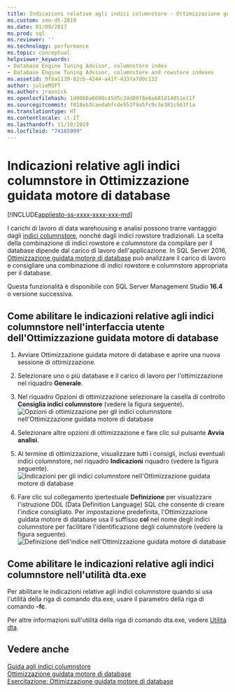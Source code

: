 ```yaml
---
title: Indicazioni relative agli indici columnstore - Ottimizzazione guidata motore di database
ms.custom: seo-dt-2019
ms.date: 01/09/2017
ms.prod: sql
ms.reviewer: ''
ms.technology: performance
ms.topic: conceptual
helpviewer_keywords:
- Database Engine Tuning Advisor, columnstore index
- Database Engine Tuning Advisor, columnstore and rowstore indexes
ms.assetid: 9fba1139-82cb-4244-a41f-4337a7d0c132
author: julieMSFT
ms.author: jrasnick
ms.openlocfilehash: 1d0086a6698c45d5c24d89f8e6a681d14051e11f
ms.sourcegitcommit: f018eb3caedabfcde553f9a5fc9c3e381c563f1a
ms.translationtype: HT
ms.contentlocale: it-IT
ms.lasthandoff: 11/18/2019
ms.locfileid: "74165999"
---
```

# <a name="columnstore-index-recommendations-in-database-engine-tuning-advisor-dta"></a>Indicazioni relative agli indici columnstore in Ottimizzazione guidata motore di database
[!INCLUDE[appliesto-ss-xxxx-xxxx-xxx-md](../../includes/appliesto-ss-xxxx-xxxx-xxx-md.md)]

 
  I carichi di lavoro di data warehousing e analisi possono trarre vantaggio dagli [indici columnstore](../../t-sql/statements/create-columnstore-index-transact-sql.md), nonché dagli indici rowstore tradizionali. La scelta della combinazione di indici rowstore e columnstore da compilare per il database dipende dal carico di lavoro dell'applicazione. In SQL Server 2016, [Ottimizzazione guidata motore di database](../../relational-databases/performance/database-engine-tuning-advisor.md) può analizzare il carico di lavoro e consigliare una combinazione di indici rowstore e columnstore appropriata per il database. 
  
 Questa funzionalità è disponibile con SQL Server Management Studio **16.4** o versione successiva. 
  
## <a name="how-to-enable-columnstore-index-recommendations-in-database-engine-tuning-advisor-gui"></a>Come abilitare le indicazioni relative agli indici columnstore nell'interfaccia utente dell'Ottimizzazione guidata motore di database

  
  1. Avviare Ottimizzazione guidata motore di database e aprire una nuova sessione di ottimizzazione.
  
  2. Selezionare uno o più database e il carico di lavoro per l'ottimizzazione nel riquadro **Generale**.
  
  3. Nel riquadro Opzioni di ottimizzazione selezionare la casella di controllo **Consiglia indici columnstore** (vedere la figura seguente).
  ![Opzioni di ottimizzazione per gli indici columnstore nell'Ottimizzazione guidata motore di database](../../relational-databases/performance/media/dta-columnstore-indexes-tuning-option.gif)
 
  4. Selezionare altre opzioni di ottimizzazione e fare clic sul pulsante **Avvia analisi**.
  
  5. Al termine di ottimizzazione, visualizzare tutti i consigli, inclusi eventuali indici columnstore, nel riquadro **Indicazioni** riquadro (vedere la figura seguente).      
  ![Indicazioni per gli indici columnstore nell'Ottimizzazione guidata motore di database](../../relational-databases/performance/media/dta-columnstore-index-recommendation.gif)
  
  6. Fare clic sul collegamento ipertestuale **Definizione** per visualizzare l'istruzione DDL (Data Definition Language) SQL che consente di creare l'indice consigliato. Per impostazione predefinita, l'Ottimizzazione guidata motore di database usa il suffisso **col** nel nome degli indici columnstore per facilitare l'identificazione degli columnstore (vedere la figura seguente).
  ![Definizione dell'indice nell'Ottimizzazione guidata motore di database](../../relational-databases/performance/media/dta-columnstore-index-definition.gif) 
  
  
  ## <a name="how-to-enable-columnstore-index-recommendations-in-dtaexe-utility"></a>Come abilitare le indicazioni relative agli indici columnstore nell'utilità dta.exe

Per abilitare le indicazioni relative agli indici columnstore quando si usa l'utilità della riga di comando dta.exe, usare il parametro della riga di comando **-fc**.

Per altre informazioni sull'utilità della riga di comando dta.exe, vedere [Utilità dta](../../tools/dta/dta-utility.md).

## <a name="see-also"></a>Vedere anche
[Guida agli indici columnstore](../../relational-databases/indexes/columnstore-indexes-overview.md)       
[Ottimizzazione guidata motore di database](../../relational-databases/performance/database-engine-tuning-advisor.md)      
[Esercitazione: Ottimizzazione guidata motore di database](Tutorial:%20Database%20Engine%20Tuning%20Advisor.md)



  


